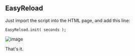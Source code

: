 ## EasyReload

Just import the script into the HTML page, and add this line:  

`EasyReload.init( seconds );`  

![image](https://github.com/EliederSousa/EasyReload/assets/16262291/978aebdf-c90b-4e32-b2c9-a77af761100a)

That's it.
